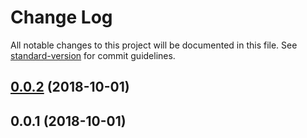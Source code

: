 # Change Log

All notable changes to this project will be documented in this file. See [standard-version](https://github.com/conventional-changelog/standard-version) for commit guidelines.

<a name="0.0.2"></a>
## [0.0.2](https://github.com/sriharigr/Organization_Repos_GitHub/compare/v0.0.1...v0.0.2) (2018-10-01)



<a name="0.0.1"></a>
## 0.0.1 (2018-10-01)
